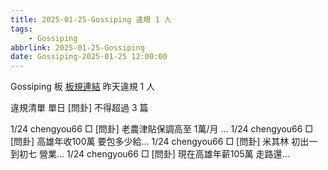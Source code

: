 ```yaml
---
title: 2025-01-25-Gossiping 違規 1 人
tags:
    - Gossiping
abbrlink: 2025-01-25-Gossiping
date: Gossiping-2025-01-25 12:00:00
---
```

Gossiping 板 [板規連結](https://www.ptt.cc/bbs/Gossiping/M.1637425085.A.07D.html)
昨天違規 1 人
<!-- more -->

違規清單
單日 [問卦] 不得超過 3 篇

1/24 chengyou66 □ [問卦] 老農津貼保調高至 1萬/月 …
1/24 chengyou66 □ [問卦] 高雄年收100萬 要包多少給…
1/24 chengyou66 □ [問卦] 米其林 初出一到初七 營業…
1/24 chengyou66 □ [問卦] 現在高雄年薪105萬 走路還…